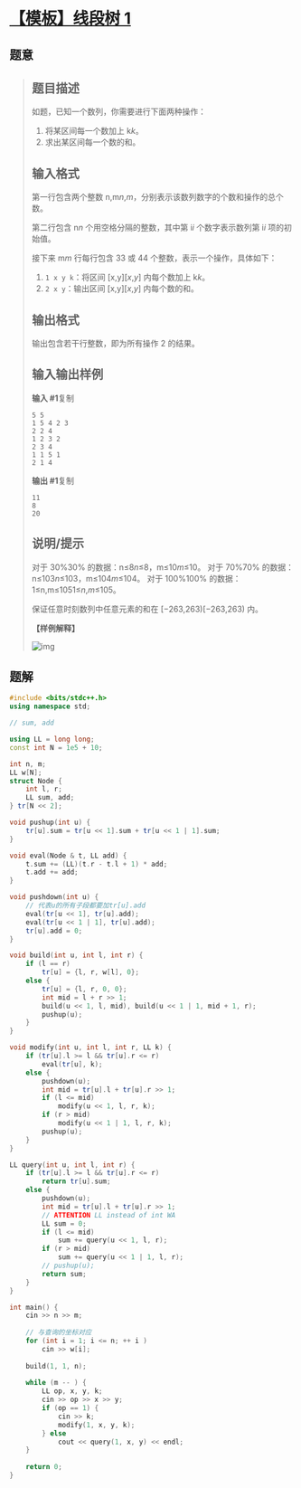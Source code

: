 #  [【模板】线段树 1](https://www.luogu.com.cn/problem/P3372)

## 题意

>   ## 题目描述
>
>   如题，已知一个数列，你需要进行下面两种操作：
>
>   1.  将某区间每一个数加上 k*k*。
>   2.  求出某区间每一个数的和。
>
>   ## 输入格式
>
>   第一行包含两个整数 n,m*n*,*m*，分别表示该数列数字的个数和操作的总个数。
>
>   第二行包含 n*n* 个用空格分隔的整数，其中第 i*i* 个数字表示数列第 i*i* 项的初始值。
>
>   接下来 m*m* 行每行包含 33 或 44 个整数，表示一个操作，具体如下：
>
>   1.  `1 x y k`：将区间 [x,y][*x*,*y*] 内每个数加上 k*k*。
>   2.  `2 x y`：输出区间 [x,y][*x*,*y*] 内每个数的和。
>
>   ## 输出格式
>
>   输出包含若干行整数，即为所有操作 2 的结果。
>
>   ## 输入输出样例
>
>   **输入 #1**复制
>
>   ```
>   5 5
>   1 5 4 2 3
>   2 2 4
>   1 2 3 2
>   2 3 4
>   1 1 5 1
>   2 1 4
>   ```
>
>   **输出 #1**复制
>
>   ```
>   11
>   8
>   20
>   ```
>
>   ## 说明/提示
>
>   对于 30%30% 的数据：n≤8*n*≤8，m≤10*m*≤10。
>   对于 70%70% 的数据：n≤103*n*≤103，m≤104*m*≤104。
>   对于 100%100% 的数据：1≤n,m≤1051≤*n*,*m*≤105。
>
>   保证任意时刻数列中任意元素的和在 [−263,263)[−263,263) 内。
>
>   **【样例解释】**
>
>   ![img](https://cdn.luogu.com.cn/upload/pic/2251.png)

## 题解



```c++
#include <bits/stdc++.h>
using namespace std;

// sum, add

using LL = long long;
const int N = 1e5 + 10;

int n, m;
LL w[N];
struct Node {
    int l, r;
    LL sum, add;
} tr[N << 2];

void pushup(int u) {
    tr[u].sum = tr[u << 1].sum + tr[u << 1 | 1].sum;
}

void eval(Node & t, LL add) {
    t.sum += (LL)(t.r - t.l + 1) * add;
    t.add += add;
}

void pushdown(int u) {
    // 代表u的所有子段都要加tr[u].add
    eval(tr[u << 1], tr[u].add);
    eval(tr[u << 1 | 1], tr[u].add);
    tr[u].add = 0;
}

void build(int u, int l, int r) {
    if (l == r)
        tr[u] = {l, r, w[l], 0};
    else {
        tr[u] = {l, r, 0, 0};
        int mid = l + r >> 1;
        build(u << 1, l, mid), build(u << 1 | 1, mid + 1, r);
        pushup(u);
    }
}

void modify(int u, int l, int r, LL k) {
    if (tr[u].l >= l && tr[u].r <= r)
        eval(tr[u], k);
    else {
        pushdown(u);
        int mid = tr[u].l + tr[u].r >> 1;
        if (l <= mid)
            modify(u << 1, l, r, k);
        if (r > mid)
            modify(u << 1 | 1, l, r, k);
        pushup(u);
    }
}

LL query(int u, int l, int r) {
    if (tr[u].l >= l && tr[u].r <= r)
        return tr[u].sum;
    else {
        pushdown(u);
        int mid = tr[u].l + tr[u].r >> 1;
        // ATTENTION LL instead of int WA
        LL sum = 0;
        if (l <= mid)
            sum += query(u << 1, l, r);
        if (r > mid)
            sum += query(u << 1 | 1, l, r);
        // pushup(u);
        return sum;
    }
}

int main() {
    cin >> n >> m;
    
    // 与查询的坐标对应
    for (int i = 1; i <= n; ++ i )
        cin >> w[i];
    
    build(1, 1, n);
    
    while (m -- ) {
        LL op, x, y, k;
        cin >> op >> x >> y;
        if (op == 1) {
            cin >> k;
            modify(1, x, y, k);
        } else
            cout << query(1, x, y) << endl;
    }
    
    return 0;
}
```



```python3

```

